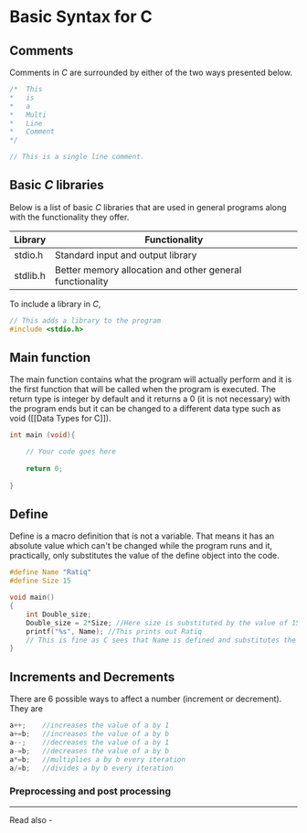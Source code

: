 # Basic Syntax for C

## Comments
Comments in *C* are surrounded by either of the two ways presented below.
```c
/*	This 
*	is
*	a 
*	Multi
*	Line
*	Comment
*/

// This is a single line comment.
```

## Basic *C* libraries

Below is a list of basic *C* libraries that are used in general programs along with the functionality they offer.

| Library  | Functionality                                            |
| -------- | -------------------------------------------------------- |
| stdio.h  | Standard input and output library                        |
| stdlib.h | Better memory allocation and other general functionality |

To include a library in *C*,

```c
// This adds a library to the program
#include <stdio.h>
```


## Main function

The main function contains what the program will actually perform and it is the first function that will be called when the program is executed. The return type is integer by default and it returns a 0 (it is not necessary) with the program ends but it can be changed to a different data type such as void ([[Data Types for C]]).

```c
int main (void){

	// Your code goes here
	
	return 0;
	
}
```


## Define

Define is a macro definition that is not a variable. That means it has an absolute value which can't be changed while the program runs and it, practically, only substitutes the value of the define object into the code.

```c
#define Name "Ratiq"
#define Size 15

void main()
{	
	int Double_size;
	Double_size = 2*Size; //Here size is substituted by the value of 15.
	printf("%s", Name); //This prints out Ratiq
	// This is fine as C sees that Name is defined and substitutes the value of Name into %s.
}
```

## Increments and Decrements

There are 6 possible ways to affect a number (increment or decrement). They are
```c
a++;	//increases the value of a by 1
a+=b;	//increases the value of a by b
a--;	//decreases the value of a by 1
a-=b;	//decreases the value of a by b
a*=b;	//multiplies a by b every iteration
a/=b;	//divides a by b every iteration
```

### Preprocessing and post processing

---
Read also - 